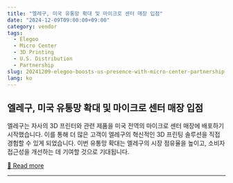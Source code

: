 ```yaml
---
title: "엘레구, 미국 유통망 확대 및 마이크로 센터 매장 입점"
date: "2024-12-09T09:00:00+09:00"
category: vendor
tags:
  - Elegoo
  - Micro Center
  - 3D Printing
  - U.S. Distribution
  - Partnership
slug: 20241209-elegoo-boosts-us-presence-with-micro-center-partnership
lang: ko
---
```


## 엘레구, 미국 유통망 확대 및 마이크로 센터 매장 입점
엘레구는 자사의 3D 프린터와 관련 제품을 미국 전역의 마이크로 센터 매장에 배포하기 시작했습니다. 이를 통해 더 많은 고객이 엘레구의 혁신적인 3D 프린팅 솔루션을 직접 경험할 수 있게 되었습니다. 이번 유통망 확대는 엘레구의 시장 점유율을 높이고, 소비자 접근성을 개선하는 데 기여할 것으로 기대됩니다.

[🔗 Read more](https://www.elegoo.com/blogs/news/elegoo-expands-u-s-distribution-as-products-arrive-at-micro-center-stores-nationwide)

---